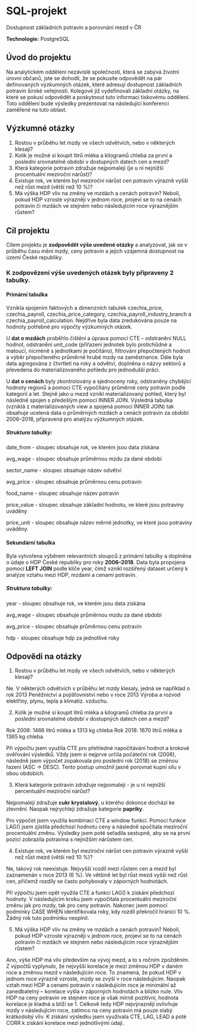 # SQL-projekt
Dostupnost základních potravin a porovnání mezd v ČR

**Technologie:** PostgreSQL

##  **Úvod do projektu**

Na analytickém oddělení nezávislé společnosti, která se zabývá životní úrovní občanů, jste se dohodli, že se pokusíte odpovědět na pár definovaných výzkumných otázek, které adresují dostupnost základních potravin široké veřejnosti. Kolegové již vydefinovali základní otázky, na které se pokusí odpovědět a poskytnout tuto informaci tiskovému oddělení. Toto oddělení bude výsledky prezentovat na následující konferenci zaměřené na tuto oblast.

##  **Výzkumné otázky**
1. Rostou v průběhu let mzdy ve všech odvětvích, nebo v některých klesají?
2. Kolik je možné si koupit litrů mléka a kilogramů chleba za první a poslední srovnatelné období v dostupných datech cen a mezd?
3. Která kategorie potravin zdražuje nejpomaleji (je u ní nejnižší procentuální meziroční nárůst)?
4. Existuje rok, ve kterém byl meziroční nárůst cen potravin výrazně vyšší než růst mezd (větší než 10 %)?
5. Má výška HDP vliv na změny ve mzdách a cenách potravin? Neboli, pokud HDP vzroste výrazněji v jednom roce, projeví se to na cenách potravin či mzdách ve stejném nebo následujícím roce výraznějším růstem?

##  **Cíl projektu**

Cílem projektu je **zodpovědět výše uvedené otázky** a analyzovat, jak se v průběhu času mění mzdy, ceny potravin a jejich vzájemná dostupnost na území České republiky.

### **K zodpovězení výše uvedených otázek byly připraveny 2 tabulky.**


#### **Primární tabulka** 

  Vznikla spojením faktových a dimenzních tabulek czechia_price, czechia_payroll, czechia_price_category, czechia_payroll_industry_branch a czechia_payroll_calculation.
Nejdříve byla data zredukována pouze na hodnoty potřebné pro výpočty výzkumných otázek.

U **dat o mzdách** proběhlo čištění a úprava pomocí CTE – odstranění NULL hodnot, odstranění unit_code (přiřazení jednotek bylo protichůdné a matoucí, nicméně s jednotkami je počítáno), filtrování přepočtených hodnot a výběr přepočteného průměrné hrubé mzdy na zaměstnance. Dále byla data agregována z čtvrtletí na roky a odvětví,   doplněna o názvy sektorů a převedena do materializovaného pohledu pro jednodušší práci.
    
U **dat o cenách** byly zkontrolovány a sjednoceny roky, odstraněny chybějící hodnoty regionů a pomocí CTE vypočítány průměrné ceny potravin podle kategorií a let. Stejně jako u mezd vznikl materializovaný pohled, který byl následně spojen s předešlým pomocí INNER JOIN.
Výsledná tabulka (vzniklá z materializovaných view a spojená pomocí INNER JOIN) tak obsahuje ucelená data o průměrných mzdách a cenách potravin za období 2006–2018, připravená pro analýzu výzkumných otázek. 

##### Struktura tabulky:

date_from - sloupec obsahuje rok, ve kterém jsou data získána

avg_wage - sloupec obsahuje průměrnou mzdu za dané období

sector_name - sloupec obsahuje název odvětví

avg_price - sloupec obsahuje průměrnou cenu potravin

food_name - sloupec obsahuje název potravin 

price_value - sloupec obsahuje základní hodnotu, ve které jsou potraviny uváděny

price_unit - sloupec obsahuje název měrné jednotky, ve které jsou potraviny uváděny.


#### **Sekundární tabulka** 

  Byla vytvořena výběrem relevantních sloupců z primární tabulky a doplněna o údaje o HDP České republiky pro roky **2006–2018**. Data byla propojena pomocí **LEFT JOIN** podle klíče year, čímž vznikl rozšířený dataset určený k analýze vztahu mezi HDP, mzdami a cenami potravin.

 ##### Struktura tabulky:

  year -  sloupec obsahuje rok, ve kterém jsou data získána
  
  avg_wage - sloupec obsahuje průměrnou mzdu za dané období
  
  avg_price - sloupec obsahuje průměrnou cenu potravin
  
  hdp - sloupec obsahuje hdp za jednotlivé roky

## **Odpovědi na otázky**
1. Rostou v průběhu let mzdy ve všech odvětvích, nebo v některých klesají? 

Ne. V některých odvětvích v průběhu let mzdy klesaly, jedná se například o rok 2013 Peněžnictví a pojišťovniství nebo v roce 2013 Výroba a rozvod elektřiny, plynu, tepla a klimatiz. vzduchu. 
   
2. Kolik je možné si koupit litrů mléka a kilogramů chleba za první a poslední srovnatelné období v dostupných datech cen a mezd?

Rok 2006: 1466 litrů mléka a 1313 kg chleba
Rok 2018: 1670 litrů mléka a 1365 kg chleba
   
Při výpočtu jsem využila CTE pro přehledné napočítávání hodnot a krokové ověřování výsledků.
Vždy jsem si nejprve určila počáteční rok (2006), následně jsem výpočet zopakovala pro poslední rok (2018) se změnou řazení (ASC → DESC).
Tento postup umožnil jasně porovnat kupní sílu v obou obdobích.

 3. Která kategorie potravin zdražuje nejpomaleji - je u ní nejnižší percentuální meziroční nárůst?
    
Nejpomaleji zdražuje **cukr krystalový**, u kterého dokonce dochází ke zlevnění. Naopak nejrychleji zdražuje kategorie **papriky**.

Pro výpočet jsem využila kombinaci CTE a window funkcí. Pomocí funkce LAG() jsem zjistila předchozí hodnotu ceny a následně spočítala meziroční procentuální změnu.
Výsledky jsem poté seřadila sestupně, aby se na první pozici zobrazila potravina s nejnižším nárůstem cen.

4. Existuje rok, ve kterém byl meziroční nárůst cen potravin výrazně vyšší než růst mezd (větší než 10 %)?
   
Ne, takový rok neexistuje. Nejvyšší rozdíl mezi růstem cen a mezd byl zaznamenán v roce 2013 (6 %). Ve většině let byl růst mezd vyšší než růst cen, přičemž rozdíly se často pohybovaly v záporných hodnotách. 

Při výpočtu jsem opět využila CTE a funkci LAG() k získání předchozí hodnoty. V následujícím kroku jsem vypočítala procentuální meziroční změnu jak pro mzdy, tak pro ceny potravin. Nakonec jsem pomocí podmínky CASE WHEN identifikovala roky, kdy rozdíl překročil hranici 10 %. Žádný rok tuto podmínku nesplnil.

5. Má výška HDP vliv na změny ve mzdách a cenách potravin? Neboli, pokud HDP vzroste výrazněji v jednom roce, projeví se to na cenách potravin či mzdách ve stejném nebo následujícím roce výraznějším růstem?

Ano, výše HDP má vliv především na vývoj mezd, a to s ročním zpožděním. Z výpočtů vyplynulo, že nejvyšší korelace je mezi změnou HDP v daném roce a změnou mezd v následujícím roce. To znamená, že pokud HDP v jednom roce výrazně vzroste, mzdy se zvýší v roce následujícím. Naopak vztah mezi HDP a cenami potravin v následujícím roce je minimální až zanedbatelný – korelace vyšla v záporných hodnotách a blízko nule. Vliv HDP na ceny potravin ve stejném roce je však mírně pozitivní, hodnota korelace je kladná a blíží se 1. Celkově tedy HDP nejvýrazněji ovlivňuje mzdy v následujícím roce, zatímco na ceny potravin má pouze slabý krátkodobý vliv.
K získání výsledku jsem využívala CTE, LAG, LEAD a poté CORR k získání korelace mezi jednotlivými údaji.   


